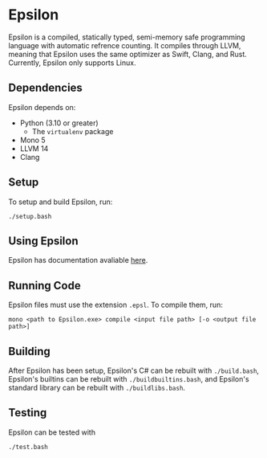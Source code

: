 # Epsilon

Epsilon is a compiled, statically typed, semi-memory safe programming language with automatic refrence counting. It compiles through LLVM, meaning that Epsilon uses the same optimizer as Swift, Clang, and Rust. Currently, Epsilon only supports Linux.

## Dependencies

Epsilon depends on:

* Python (3.10 or greater)
    * The `virtualenv` package
* Mono 5
* LLVM 14
* Clang

## Setup

To setup and build Epsilon, run:

    ./setup.bash

## Using Epsilon

Epsilon has documentation avaliable [here](/docs/syntax.md).

## Running Code

Epsilon files must use the extension `.epsl`. To compile them, run:

    mono <path to Epsilon.exe> compile <input file path> [-o <output file path>]

## Building

After Epsilon has been setup, Epsilon's C# can be rebuilt with `./build.bash`, Epsilon's builtins can be rebuilt with `./buildbuiltins.bash`, and Epsilon's standard library can be rebuilt with `./buildlibs.bash`.

## Testing

Epsilon can be tested with

    ./test.bash
